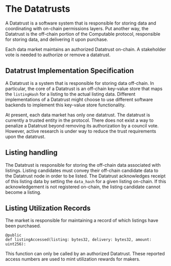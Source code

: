 # The Datatrusts
A Datatrust is a software system that is responsible
for storing data and coordinating with on-chain
permissions layers.  Put another way, the Datatrust is
the off-chain portion of the Computable protocol,
responsible for storing data, and delivering it upon
purchase. 

Each data market maintains an authorized Datatrust
on-chain.  A stakeholder vote is needed to authorize or
remove a datatrust. 

## Datatrust Implementation Specification
A Datatrust is a system that is responsible for storing
data off-chain. In particular, the core of a Datatrust
is an off-chain key-value store that maps the
`listingHash` for a listing to the actual listing data.
Different implementations of a Datatrust might choose
to use different software backends to implement this
key-value store functionality.

At present, each data market has only one datatrust.
The datatrust is currently a trusted entity in the
protocol. There does not exist a way to penalize a
Datatrust beyond removing its authorization by a
council vote. However, active research is under way to
reduce the trust requirements upon the datatrust. 

## Listing handling 
The Datatrust is responsible for storing the off-chain
data associated with listings. Listing candidates must
convey their off-chain candidate data to the Datatrust
node in order to be listed. The Datatrust acknowledges
receipt of this listing data by setting the `data_hash`
for a given listing on-chain. If this acknowledgement
is not registered on-chain, the listing candidate
cannot become a listing.

## Listing Utilization Records
The market is responsible for maintaining a record of
which listings have been purchased. 
```
@public
def listingAccessed(listing: bytes32, delivery: bytes32, amount: uint256):
```
This function can only be called by an authorized
Datatrust. These reported access numbers are used to
mint utilization rewards for makers.

